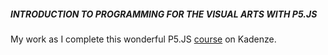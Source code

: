 ##### INTRODUCTION TO PROGRAMMING FOR THE VISUAL ARTS WITH P5.JS

My work as I complete this wonderful P5.JS [course](https://www.kadenze.com/courses/introduction-to-programming-for-the-visual-arts-with-p5-js-vi/) on Kadenze.

